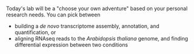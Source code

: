 Today's lab will be a "choose your own adventure" based on your personal research needs. You can pick between 

* building a _de novo_ transcriptome assembly, annotation, and quantification, or
* aligning RNAseq reads to the _Arabidopsis thaliana_ genome, and finding differential expression between two conditions